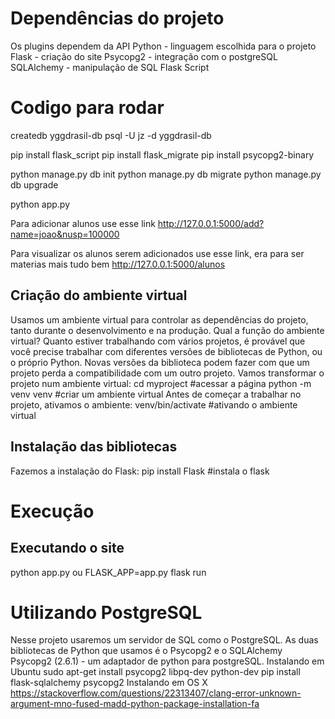 # Dependências do projeto
Os plugins dependem da API
Python - linguagem escolhida para o projeto
Flask - criação do site
Psycopg2 - integração com o postgreSQL
SQLAlchemy - manipulação de SQL
Flask Script


# Codigo para rodar
createdb yggdrasil-db
psql -U jz -d yggdrasil-db

pip install flask_script
pip install flask_migrate
pip install psycopg2-binary

python manage.py db init
python manage.py db migrate
python manage.py db upgrade

python app.py

Para adicionar alunos use esse link
http://127.0.0.1:5000/add?name=joao&nusp=100000

Para visualizar os alunos serem adicionados use esse link, era para ser materias mais tudo bem
http://127.0.0.1:5000/alunos


## Criação do ambiente virtual
Usamos um ambiente virtual para controlar as dependências do projeto, tanto durante o desenvolvimento e na produção.
Qual a função do ambiente virtual? Quanto estiver trabalhando com vários projetos, é provável que você precise trabalhar com diferentes versões de bibliotecas de Python, ou o próprio Python. Novas versões da biblioteca podem fazer com que um projeto perda a compatibilidade com um outro projeto.
Vamos transformar o projeto num ambiente virtual:
cd myproject #acessar a página
python -m venv venv #criar um ambiente virtual
Antes de começar a trabalhar no projeto, ativamos o ambiente:
venv/bin/activate #ativando o ambiente virtual

## Instalação das bibliotecas
Fazemos a instalação do Flask:
pip install Flask #instala o flask

# Execução

## Executando o site
python app.py
ou
FLASK_APP=app.py flask run

# Utilizando PostgreSQL
Nesse projeto usaremos um servidor de SQL como o PostgreSQL.
As duas bibliotecas de Python que usamos é o Psycopg2 e o SQLAlchemy
Psycopg2 (2.6.1) - um adaptador de python para postgreSQL.
Instalando em Ubuntu
sudo apt-get install psycopg2 libpq-dev python-dev
pip install flask-sqlalchemy psycopg2
Instalando em OS X
https://stackoverflow.com/questions/22313407/clang-error-unknown-argument-mno-fused-madd-python-package-installation-fa